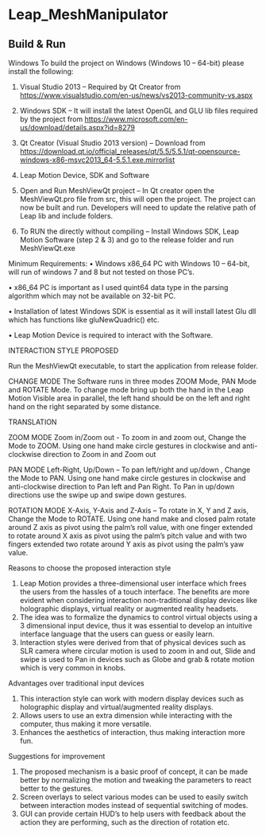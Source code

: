 # Leap_MeshManipulator

Build & Run
---------------------------------------------------------------------------------------------------------------------------------------------

Windows
To build the project on Windows (Windows 10 – 64-bit) please install the following:

1.	Visual Studio 2013 – Required by Qt Creator from https://www.visualstudio.com/en-us/news/vs2013-community-vs.aspx

2.	Windows SDK – It will install the latest OpenGL and GLU lib files required by the project from https://www.microsoft.com/en-us/download/details.aspx?id=8279

3.	Qt Creator (Visual Studio 2013 version) – Download from https://download.qt.io/official_releases/qt/5.5/5.5.1/qt-opensource-windows-x86-msvc2013_64-5.5.1.exe.mirrorlist

4.	Leap Motion Device, SDK and Software

5.	Open and Run MeshViewQt project – In Qt creator open the MeshViewQt.pro file from src, this will open the project. The project can now be built and run. Developers will need to update the relative path of Leap lib and include folders.

6.	To RUN the directly without compiling – Install Windows SDK, Leap Motion Software (step 2 & 3) and go to the release folder and run MeshViewQt.exe


Minimum Requirements: 
•	Windows x86_64 PC with Windows 10 – 64-bit, will run of windows 7 and 8 but not tested on those PC’s.

•	x86_64 PC is important as I used quint64 data type in the parsing algorithm which may not be available on 32-bit PC.

•	Installation of latest Windows SDK is essential as it will install latest Glu dll which has functions like gluNewQuadric() etc.

•	Leap Motion Device is required to interact with the Software.

INTERACTION STYLE PROPOSED

Run the MeshViewQt executable, to start the application from release folder.

CHANGE MODE
The Software runs in three modes ZOOM Mode, PAN Mode and ROTATE Mode. To change mode bring up both the hand in the Leap Motion Visible area in parallel, the left hand should be on the left and right hand on the right separated by some distance.


TRANSLATION

ZOOM MODE
Zoom in/Zoom out - To zoom in and zoom out, Change the Mode to ZOOM. Using one hand make circle gestures in clockwise and anti-clockwise direction to Zoom in and Zoom out

PAN MODE 
Left-Right, Up/Down – To pan left/right and up/down , Change the Mode to PAN. Using one hand make circle gestures in clockwise and anti-clockwise direction to Pan left and Pan Right. To Pan in up/down directions use the swipe up and swipe down gestures.

ROTATION MODE
X-Axis, Y-Axis and Z-Axis – To rotate in X, Y and Z axis, Change the Mode to ROTATE. Using one hand make and closed palm rotate around Z axis as pivot using the palm’s roll value, with one finger extended to rotate around X axis as pivot using the palm’s pitch value and with two fingers extended two rotate around Y axis as pivot using the palm’s yaw value.


Reasons to choose the proposed interaction style
1.	Leap Motion provides a three-dimensional user interface which frees the users from the hassles of a touch interface. The benefits are more evident when considering interaction non-traditional display devices like holographic displays, virtual reality or augmented reality headsets.
2.	The idea was to formalize the dynamics to control virtual objects using a 3 dimensional input device, thus it was essential to develop an intuitive interface language that the users can guess or easily learn.
3.	Interaction styles were derived from that of physical devices such as SLR camera where circular motion is used to zoom in and out, Slide and swipe is used to Pan in devices such as Globe and grab & rotate motion which is very common in knobs.


Advantages over traditional input devices
1.	This interaction style can work with modern display devices such as holographic display and virtual/augmented reality displays.
2.	Allows users to use an extra dimension while interacting with the computer, thus making it more versatile.
3.	Enhances the aesthetics of interaction, thus making interaction more fun.


Suggestions for improvement
1.	The proposed mechanism is a basic proof of concept, it can be made better by normalizing the motion and tweaking the parameters to react better to the gestures.
2.	Screen overlays to select various modes can be used to easily switch between interaction modes instead of sequential switching of modes.
3.	GUI can provide certain HUD’s to help users with feedback about the action they are performing, such as the direction of rotation etc.
